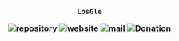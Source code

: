 <h3 align="center">

`LosGle`

[![repository](https://img.shields.io/badge/repository-white)](https://github.com/losgle/template-website)
[![website](https://img.shields.io/badge/website-white)](https://losgle.github.io/template-website)
[![mail](https://img.shields.io/badge/mail-white)](mailto:losgle@groups.outlook.com)
[![Donation](https://img.shields.io/badge/donation-white)](https://losgle.github.io/donation)

</h3>